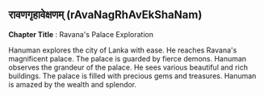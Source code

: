 ## रावणगृहावेक्षणम् (rAvaNagRhAvEkShaNam)
**Chapter Title** : Ravana's Palace Exploration

Hanuman explores the city of Lanka with ease. He reaches Ravana's magnificent palace. The palace is guarded by fierce demons. Hanuman observes the grandeur of the palace. He sees various beautiful and rich buildings. The palace is filled with precious gems and treasures. Hanuman is amazed by the wealth and splendor.